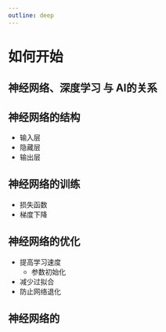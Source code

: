 ```yaml
---
outline: deep
---
```


# 如何开始

## 神经网络、深度学习 与 AI的关系 

## 神经网络的结构
- 输入层
- 隐藏层
- 输出层

## 神经网络的训练
- 损失函数
- 梯度下降

## 神经网络的优化
- 提高学习速度
  - 参数初始化 
- 减少过拟合
- 防止网络退化

## 神经网络的
